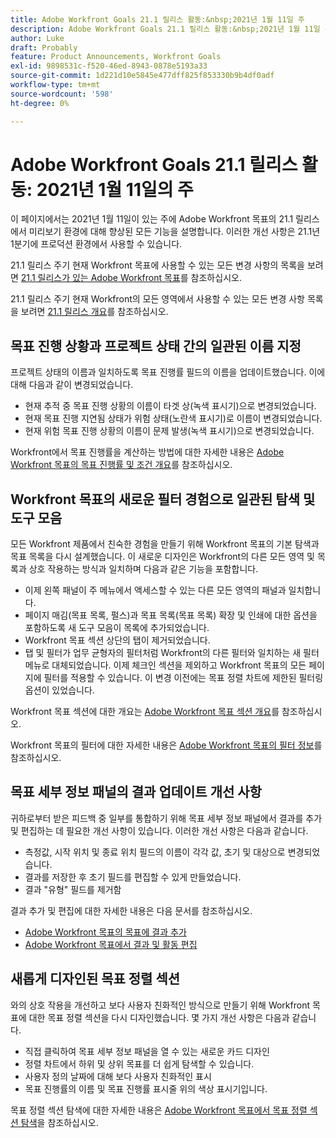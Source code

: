 ```yaml
---
title: Adobe Workfront Goals 21.1 릴리스 활동:&nbsp;2021년 1월 11일 주
description: Adobe Workfront Goals 21.1 릴리스 활동:&nbsp;2021년 1월 11일 주
author: Luke
draft: Probably
feature: Product Announcements, Workfront Goals
exl-id: 9898531c-f520-46ed-8943-0878e5193a33
source-git-commit: 1d221d10e5845e477dff825f853330b9b4df0adf
workflow-type: tm+mt
source-wordcount: '598'
ht-degree: 0%

---
```


# Adobe Workfront Goals 21.1 릴리스 활동: 2021년 1월 11일의 주

이 페이지에서는 2021년 1월 11일이 있는 주에 Adobe Workfront 목표의 21.1 릴리스에서 미리보기 환경에 대해 향상된 모든 기능을 설명합니다. 이러한 개선 사항은 21.1년 1분기에 프로덕션 환경에서 사용할 수 있습니다.

21.1 릴리스 주기 현재 Workfront 목표에 사용할 수 있는 모든 변경 사항의 목록을 보려면 [21.1 릴리스가 있는 Adobe Workfront 목표](../../../../product-announcements/product-releases/goals-release-activity/goals-release-21-1.md)를 참조하십시오.

21.1 릴리스 주기 현재 Workfront의 모든 영역에서 사용할 수 있는 모든 변경 사항 목록을 보려면 [21.1 릴리스 개요](../../../../product-announcements/product-releases/21.1-release-activity/21-1-release-overview.md)를 참조하십시오.

## 목표 진행 상황과 프로젝트 상태 간의 일관된 이름 지정

프로젝트 상태의 이름과 일치하도록 목표 진행률 필드의 이름을 업데이트했습니다. 이에 대해 다음과 같이 변경되었습니다.

* 현재 추적 중 목표 진행 상황의 이름이 타겟 상(녹색 표시기)으로 변경되었습니다.
* 현재 목표 진행 지연됨 상태가 위험 상태(노란색 표시기)로 이름이 변경되었습니다.
* 현재 위험 목표 진행 상황의 이름이 문제 발생(녹색 표시기)으로 변경되었습니다.

Workfront에서 목표 진행률을 계산하는 방법에 대한 자세한 내용은 [Adobe Workfront 목표의 목표 진행률 및 조건 개요](../../../../workfront-goals/goal-management/calculate-goal-progress.md)를 참조하십시오.

## Workfront 목표의 새로운 필터 경험으로 일관된 탐색 및 도구 모음

모든 Workfront 제품에서 친숙한 경험을 만들기 위해 Workfront 목표의 기본 탐색과 목표 목록을 다시 설계했습니다. 이 새로운 디자인은 Workfront의 다른 모든 영역 및 목록과 상호 작용하는 방식과 일치하며 다음과 같은 기능을 포함합니다.

* 이제 왼쪽 패널이 주 메뉴에서 액세스할 수 있는 다른 모든 영역의 패널과 일치합니다.
* 페이지 매김(목표 목록, 펄스)과 목표 목록(목표 목록) 확장 및 인쇄에 대한 옵션을 포함하도록 새 도구 모음이 목록에 추가되었습니다.
* Workfront 목표 섹션 상단의 탭이 제거되었습니다.
* 탭 및 필터가 업무 균형자의 필터처럼 Workfront의 다른 필터와 일치하는 새 필터 메뉴로 대체되었습니다. 이제 체크인 섹션을 제외하고 Workfront 목표의 모든 페이지에 필터를 적용할 수 있습니다. 이 변경 이전에는 목표 정렬 차트에 제한된 필터링 옵션이 있었습니다.

Workfront 목표 섹션에 대한 개요는 [Adobe Workfront 목표 섹션 개요](../../../../workfront-goals/goal-review-and-workfront-goals-sections/overview-of-wf-goals-sections.md)를 참조하십시오.

Workfront 목표의 필터에 대한 자세한 내용은 [Adobe Workfront 목표의 필터 정보](../../../../workfront-goals/goal-management/filter-information-wf-goals.md)를 참조하십시오.

## 목표 세부 정보 패널의 결과 업데이트 개선 사항

귀하로부터 받은 피드백 중 일부를 통합하기 위해 목표 세부 정보 패널에서 결과를 추가 및 편집하는 데 필요한 개선 사항이 있습니다. 이러한 개선 사항은 다음과 같습니다.

* 측정값, 시작 위치 및 종료 위치 필드의 이름이 각각 값, 초기 및 대상으로 변경되었습니다.
* 결과를 저장한 후 초기 필드를 편집할 수 있게 만들었습니다.
* 결과 &quot;유형&quot; 필드를 제거함

결과 추가 및 편집에 대한 자세한 내용은 다음 문서를 참조하십시오.

* [Adobe Workfront 목표의 목표에 결과 추가](../../../../workfront-goals/results-and-activities/add-results-to-goals.md)
* [Adobe Workfront 목표에서 결과 및 활동 편집](../../../../workfront-goals/results-and-activities/edit-results-and-activities.md)

## 새롭게 디자인된 목표 정렬 섹션

와의 상호 작용을 개선하고 보다 사용자 친화적인 방식으로 만들기 위해 Workfront 목표에 대한 목표 정렬 섹션을 다시 디자인했습니다. 몇 가지 개선 사항은 다음과 같습니다.

* 직접 클릭하여 목표 세부 정보 패널을 열 수 있는 새로운 카드 디자인
* 정렬 차트에서 하위 및 상위 목표를 더 쉽게 탐색할 수 있습니다.
* 사용자 정의 날짜에 대해 보다 사용자 친화적인 표시
* 목표 진행률의 이름 및 목표 진행률 표시줄 위의 색상 표시기입니다.

목표 정렬 섹션 탐색에 대한 자세한 내용은 [Adobe Workfront 목표에서 목표 정렬 섹션 탐색](../../../../workfront-goals/goal-alignment/navigate-goal-alignment-chart.md)을 참조하십시오.

